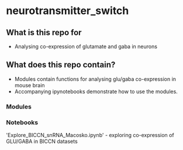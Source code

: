 # neurotransmitter_switch

## What is this repo for
- Analysing co-expression of glutamate and gaba in neurons 

## What does this repo contain?
- Modules contain functions for analysing glu/gaba co-expression in mouse brain
- Accompanying ipynotebooks demonstrate how to use the modules.

### Modules


### Notebooks
'Explore_BICCN_snRNA_Macosko.ipynb' - exploring co-expression of GLU/GABA in BICCN datasets
